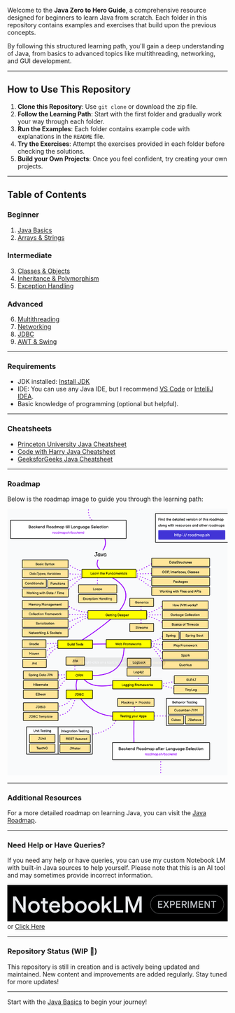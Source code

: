 Welcome to the **Java Zero to Hero Guide**, a comprehensive resource designed for beginners to learn Java from scratch. Each folder in this repository contains examples and exercises that build upon the previous concepts.

By following this structured learning path, you'll gain a deep understanding of Java, from basics to advanced topics like multithreading, networking, and GUI development.

---

## How to Use This Repository
1. **Clone this Repository**: Use `git clone` or download the zip file.
2. **Follow the Learning Path**: Start with the first folder and gradually work your way through each folder.
3. **Run the Examples**: Each folder contains example code with explanations in the `README` file.
4. **Try the Exercises**: Attempt the exercises provided in each folder before checking the solutions.
5. **Build your Own Projects**: Once you feel confident, try creating your own projects.


---

## Table of Contents

### Beginner
1. [Java Basics](Concepts/01_Basics)
2. [Arrays & Strings](Concepts/02_Arrays_Strings)

### Intermediate
3. [Classes & Objects](Concepts/03_Classes_Objects)
4. [Inheritance & Polymorphism](Concepts/04_Inheritance)
5. [Exception Handling](Concepts/05_Exception_Handling)

### Advanced
6. [Multithreading](Concepts/06_Multithreading)
7. [Networking](Concepts/07_Networking)
8. [JDBC](Concepts/08_JDBC)
9. [AWT & Swing](Concepts/09_AWT_Swing)

---

### Requirements
- JDK installed: [Install JDK](https://www.oracle.com/java/technologies/javase-jdk11-downloads.html)
- IDE: You can use any Java IDE, but I recommend [VS Code](https://code.visualstudio.com/) or [IntelliJ IDEA](https://www.jetbrains.com/idea/).
- Basic knowledge of programming (optional but helpful).

---


### Cheatsheets
- [Princeton University Java Cheatsheet](https://introcs.cs.princeton.edu/java/11cheatsheet/)
- [Code with Harry Java Cheatsheet](https://www.codewithharry.com/blogpost/java-cheatsheet/)
- [GeeksforGeeks Java Cheatsheet](https://www.geeksforgeeks.org/java-cheat-sheet/)

---

### Roadmap
Below is the roadmap image to guide you through the learning path:

[![Java Learning Roadmap](Assets/roadmap.sh_java.png)](https://roadmap.sh/java)

---

### Additional Resources
For a more detailed roadmap on learning Java, you can visit the [Java Roadmap](https://roadmap.sh/java).

---

### Need Help or Have Queries?
If you need any help or have queries, you can use my custom Notebook LM with built-in Java sources to help yourself. Please note that this is an AI tool and may sometimes provide incorrect information.

[![Notebook LM](Assets/NBLK.png)](https://notebooklm.google.com/notebook/9acdab30-9f70-4b76-b1c2-dfbdac280416)
or [Click Here](https://notebooklm.google.com/notebook/9acdab30-9f70-4b76-b1c2-dfbdac280416)

---

### Repository Status (WIP 🚧)
This repository is still in creation and is actively being updated and maintained. New content and improvements are added regularly. Stay tuned for more updates!

---

Start with the [Java Basics](Concepts/01_Basics) to begin your journey!